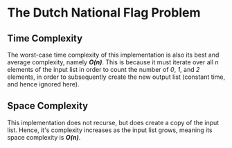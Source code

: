 # The Dutch National Flag Problem

## Time Complexity
The worst-case time complexity of this implementation is also its best and average complexity, namely ***O(n)***. This is because it must iterate over all *n* elements of the input list in order to count the number of *0*, *1*, and *2* elements, in order to subsequently create the new output list (constant time, and hence ignored here).

## Space Complexity
This implementation does not recurse, but does create a copy of the input list. Hence, it's complexity increases as the input list grows, meaning its space complexity is ***O(n)***.